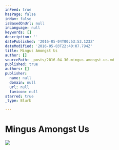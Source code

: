 ```yaml
---
inFeed: true
hasPage: false
inNav: false
isBasedOnUrl: null
inLanguage: null
keywords: []
description: ''
datePublished: '2016-05-04T00:53:53.123Z'
dateModified: '2016-05-03T22:40:07.794Z'
title: Mingus Amongst Us
author: []
sourcePath: _posts/2016-04-30-mingus-amongst-us.md
published: true
authors: []
publisher:
  name: null
  domain: null
  url: null
  favicon: null
starred: true
_type: Blurb

---
```

# Mingus Amongst Us
![](https://the-grid-user-content.s3-us-west-2.amazonaws.com/f3cb312b-48fa-4849-9aab-978aacc072bb.jpg)